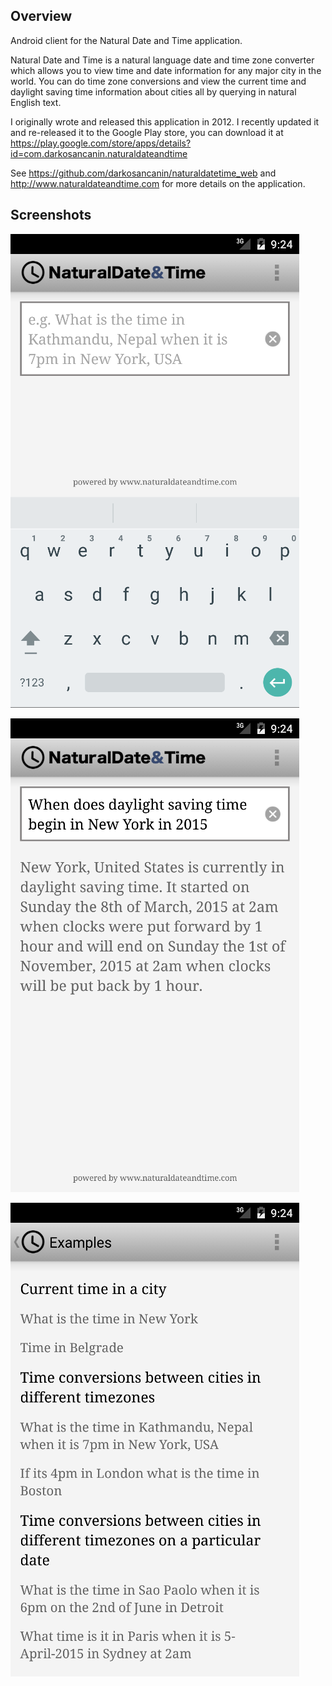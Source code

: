 ## Overview 
Android client for the Natural Date and Time application.

Natural Date and Time is a natural language date and time zone converter which allows you to view time and date information for any major city in the world. You can do time zone conversions and view the current time and daylight saving time information about cities all by querying in natural English text.

I originally wrote and released this application in 2012. I recently updated it and re-released it to the Google Play store, you can download it at https://play.google.com/store/apps/details?id=com.darkosancanin.naturaldateandtime

See https://github.com/darkosancanin/naturaldatetime_web and http://www.naturaldateandtime.com for more details on the application.

## Screenshots
![Natural Date and Time](https://raw.githubusercontent.com/darkosancanin/naturaldatetime_android/master/other/screenshots/screenshot_start_with_keyboard.png)

![Natural Date and Time](https://raw.githubusercontent.com/darkosancanin/naturaldatetime_android/master/other/screenshots/screenshot_answer.png)

![Natural Date and Time](https://raw.githubusercontent.com/darkosancanin/naturaldatetime_android/master/other/screenshots/screenshot_examples.png)